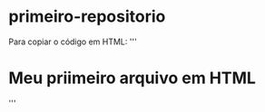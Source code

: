 # primeiro-repositorio
Para copiar o código em HTML:
'''
<html>
  <h1>Meu priimeiro arquivo em HTML</h1>
  </html>

'''
